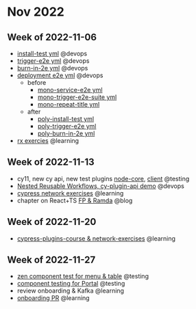 # Nov 2022

## Week of 2022-11-06

- [install-test yml](https://github.com/helloextend/gha-reusable-workflows/blob/main/.github/workflows/poly-service-install-test.yml#L165) @devops
- [trigger-e2e yml](https://github.com/helloextend/gha-reusable-workflows/blob/main/.github/workflows/poly-service-trigger-e2e-suite.yml#L73) @devops
- [burn-in-2e yml](https://github.com/helloextend/gha-reusable-workflows/blob/main/.github/workflows/poly-service-test-burn-in.yml#L62) @devops
- [deployment e2e yml](https://github.com/helloextend/gha-reusable-workflows/blob/main/.github/workflows/poly-service-e2e.yml#L162) @devops
  - before
    - [mono-service-e2e yml](https://github.com/helloextend/gha-reusable-workflows/blob/main/.github/workflows/mono-service-e2e.yml#L75)
    - [mono-trigger-e2e-suite yml](https://github.com/helloextend/gha-reusable-workflows/blob/main/.github/workflows/mono-trigger-e2e-suite.yml#L87)
    - [mono-repeat-title yml](https://github.com/helloextend/gha-reusable-workflows/blob/main/.github/workflows/mono-repeat-title.yml#L73)
  - after
    - [poly-install-test yml](https://github.com/helloextend/gha-reusable-workflows/blob/main/.github/workflows/poly-service-install-test.yml#L165)
    -   [poly-trigger-e2e yml](https://github.com/helloextend/gha-reusable-workflows/blob/main/.github/workflows/poly-service-trigger-e2e-suite.yml#L73)
    -   [poly-burn-in-2e yml](https://github.com/helloextend/gha-reusable-workflows/blob/main/.github/workflows/poly-service-test-burn-in.yml#L62)
- [rx exercies](http://reactivex.io/learnrx/) @learning

## Week of 2022-11-13

* cy11, new cy api, new test plugins [node-core](https://github.com/helloextend/node-core/pull/12885), [client](https://github.com/helloextend/client/pull/5193/files) @testing
* [Nested Reusable Workflows, cy-plugin-api demo](https://helloextend.atlassian.net/wiki/spaces/ENG/pages/1558085639/Nested+Reusable+Workflows+-+New+cy-plugin-api) @devops
* [cypress network exercises](https://github.com/muratkeremozcan/fastify-example-tests/tree/main/cypress/e2e) @learning
* chapter on React+TS [FP & Ramda](https://github.com/muratkeremozcan/tour-of-heroes-react-cypress-ts/pull/110/files?diff=split&w=1) @blog

## Week of 2022-11-20

* [cypress-plugins-course & network-exercises](https://cypress.tips/courses) @learning

## Week of 2022-11-27

- [zen component test for menu & table](https://github.com/helloextend/client/pull/5240) @testing
- [component testing for Portal](https://github.com/helloextend/client/pull/5253) @testing
- review onboarding & Kafka @learning
- [onboarding PR](https://github.com/helloextend/onboarding-bootcamp/pull/179) @learning
